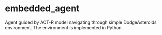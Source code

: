 # embedded_agent
Agent guided by ACT-R model navigating through simple DodgeAsteroids environment. The environment is implemented in Python.
